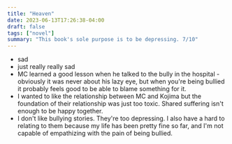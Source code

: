 ```yaml
---
title: "Heaven"
date: 2023-06-13T17:26:38-04:00
draft: false
tags: ["novel"]
summary: "This book's sole purpose is to be depressing. 7/10"
---
```


- sad
- just really really sad
- MC learned a good lesson when he talked to the bully in the hospital - obviously it was never about his lazy eye, but when you're being bullied it probably feels good to be able to blame something for it.
- I wanted to like the relationship between MC and Kojima but the foundation of their relationship was just too toxic. Shared suffering isn't enough to be happy together.
- I don't like bullying stories. They're too depressing. I also have a hard to relating to them because my life has been pretty fine so far, and I'm not capable of empathizing with the pain of being bullied.
